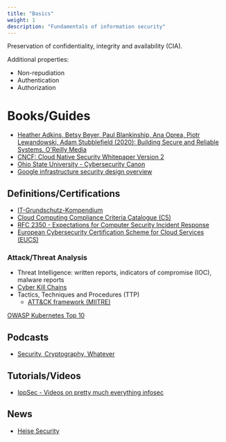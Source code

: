 ```yaml
---
title: "Basics"
weight: 1
description: "Fundamentals of information security"
---
```


Preservation of confidentiality, integrity and availability (CIA).

Additional properties:

- Non-repudiation
- Authentication
- Authorization

# Books/Guides

- [Heather Adkins, Betsy Beyer, Paul Blankinship, Ana Oprea, Piotr Lewandowski, Adam Stubblefield (2020): Building Secure and Reliable Systems. O'Reilly Media](https://sre.google/books/building-secure-reliable-systems/)
- [CNCF: Cloud Native Security Whitepaper Version 2](https://www.cncf.io/wp-content/uploads/2022/06/CNCF_cloud-native-security-whitepaper-May2022-v2.pdf)
- [Ohio State University - Cybersecurity Canon](https://icdt.osu.edu/cybercanon/bookreviews)
- [Google infrastructure security design overview](https://cloud.google.com/docs/security/infrastructure/design)

## Definitions/Certifications

- [IT-Grundschutz-Kompendium](https://www.bsi.bund.de/DE/Themen/Unternehmen-und-Organisationen/Standards-und-Zertifizierung/IT-Grundschutz/IT-Grundschutz-Kompendium/it-grundschutz-kompendium_node.html)
- [Cloud Computing Compliance Criteria Catalogue (C5)](https://www.bsi.bund.de/DE/Themen/Unternehmen-und-Organisationen/Informationen-und-Empfehlungen/Empfehlungen-nach-Angriffszielen/Cloud-Computing/Kriterienkatalog-C5/kriterienkatalog-c5_node.html)
- [RFC 2350 - Expectations for Computer Security Incident Response](https://www.rfc-editor.org/rfc/rfc2350.html)
- [European Cybersecurity Certification Scheme for Cloud Services (EUCS)](https://www.enisa.europa.eu/publications/eucs-cloud-service-scheme)

### Attack/Threat Analysis

- Threat Intelligence: written reports, indicators of compromise (IOC), malware reports
- [Cyber Kill Chains](https://www.lockheedmartin.com/en-us/capabilities/cyber/cyber-kill-chain.html)
- Tactics, Techniques and Procedures (TTP)
  - [ATT&CK framework (MIITRE)](https://attack.mitre.org/)

[OWASP Kubernetes Top 10](https://owasp.org/www-project-kubernetes-top-ten/)

## Podcasts

- [Security, Cryptography, Whatever](https://securitycryptographywhatever.buzzsprout.com/)

## Tutorials/Videos

- [IppSec - Videos on pretty much everything infosec](https://ippsec.rocks/?#)

## News

- [Heise Security](https://www.heise.de/security/)
